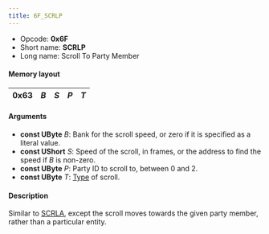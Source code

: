 ```yaml
---
title: 6F_SCRLP
---
```


- Opcode: **0x6F**
- Short name: **SCRLP**
- Long name: Scroll To Party Member

#### Memory layout

| 0x63 | *B* | *S* | *P* | *T* |
|------|-----|-----|-----|-----|

#### Arguments

- **const UByte** *B*: Bank for the scroll speed, or zero if it is specified as a literal value.
- **const UShort** *S*: Speed of the scroll, in frames, or the address to find the speed if *B* is non-zero.
- **const UByte** *P*: Party ID to scroll to, between 0 and 2.
- **const UByte** *T*: [Type](63_SCRLA.md) of scroll.

#### Description

Similar to [SCRLA](63_SCRLA.md), except the scroll moves towards the given party member, rather than a particular entity.
